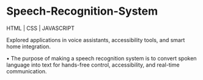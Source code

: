 # Speech-Recognition-System
HTML | CSS | JAVASCRIPT 

Explored applications in voice assistants, accessibility 
tools, and smart home integration. 

• The purpose of making a speech recognition system is 
to convert spoken language into text for hands-free 
control, accessibility, and real-time communication. 
